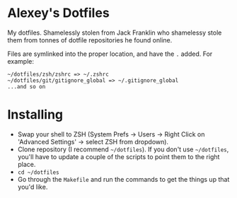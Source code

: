 # Alexey's Dotfiles

My dotfiles. Shamelessly stolen from Jack Franklin who shamelessy stole them from tonnes of dotfile repositories he found online.

Files are symlinked into the proper location, and have the `.` added. For example:

```
~/dotfiles/zsh/zshrc => ~/.zshrc
~/dotfiles/git/gitignore_global => ~/.gitignore_global
...and so on
```
# Installing

- Swap your shell to ZSH (System Prefs -> Users -> Right Click on 'Advanced Settings' -> select ZSH from dropdown).
- Clone repository (I recommend `~/dotfiles`). If you don't use `~/dotfiles`, you'll have to update a couple of the scripts to point them to the right place.
- `cd ~/dotfiles`
- Go through the `Makefile` and run the commands to get the things up that you'd like.
